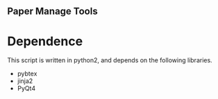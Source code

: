 Paper Manage Tools
-------------------------

# Dependence
This script is written in python2,
and depends on the following libraries.
* pybtex
* jinja2
* PyQt4

